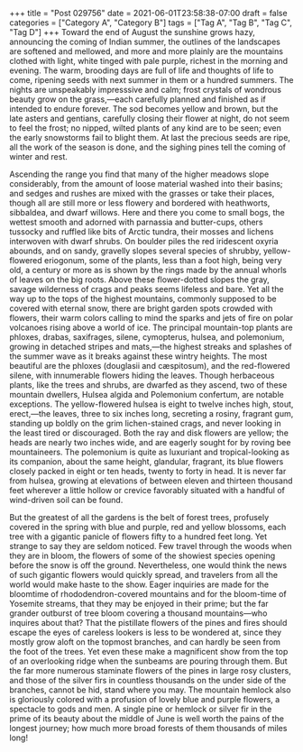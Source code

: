 +++
title = "Post 029756"
date = 2021-06-01T23:58:38-07:00
draft = false
categories = ["Category A", "Category B"]
tags = ["Tag A", "Tag B", "Tag C", "Tag D"]
+++
Toward the end of August the sunshine grows hazy, announcing the coming of Indian summer, the outlines of the landscapes are softened and mellowed, and more and more plainly are the mountains clothed with light, white tinged with pale purple, richest in the morning and evening. The warm, brooding days are full of life and thoughts of life to come, ripening seeds with next summer in them or a hundred summers. The nights are unspeakably impresssive and calm; frost crystals of wondrous beauty grow on the grass,—each carefully planned and finished as if intended to endure forever. The sod becomes yellow and brown, but the late asters and gentians, carefully closing their flower at night, do not seem to feel the frost; no nipped, wilted plants of any kind are to be seen; even the early snowstorms fail to blight them. At last the precious seeds are ripe, all the work of the season is done, and the sighing pines tell the coming of winter and rest.

Ascending the range you find that many of the higher meadows slope considerably, from the amount of loose material washed into their basins; and sedges and rushes are mixed with the grasses or take their places, though all are still more or less flowery and bordered with heathworts, sibbaldea, and dwarf willows. Here and there you come to small bogs, the wettest smooth and adorned with parnassia and butter-cups, others tussocky and ruffled like bits of Arctic tundra, their mosses and lichens interwoven with dwarf shrubs. On boulder piles the red iridescent oxyria abounds, and on sandy, gravelly slopes several species of shrubby, yellow-flowered eriogonum, some of the plants, less than a foot high, being very old, a century or more as is shown by the rings made by the annual whorls of leaves on the big roots. Above these flower-dotted slopes the gray, savage wilderness of crags and peaks seems lifeless and bare. Yet all the way up to the tops of the highest mountains, commonly supposed to be covered with eternal snow, there are bright garden spots crowded with flowers, their warm colors calling to mind the sparks and jets of fire on polar volcanoes rising above a world of ice. The principal mountain-top plants are phloxes, drabas, saxifrages, silene, cymopterus, hulsea, and polemonium, growing in detached stripes and mats,—the highest streaks and splashes of the summer wave as it breaks against these wintry heights. The most beautiful are the phloxes (douglasii and cæspitosum), and the red-flowered silene, with innumerable flowers hiding the leaves. Though herbaceous plants, like the trees and shrubs, are dwarfed as they ascend, two of these mountain dwellers, Hulsea algida and Polemonium confertum, are notable exceptions. The yellow-flowered hulsea is eight to twelve inches high, stout, erect,—the leaves, three to six inches long, secreting a rosiny, fragrant gum, standing up boldly on the grim lichen-stained crags, and never looking in the least tired or discouraged. Both the ray and disk flowers are yellow; the heads are nearly two inches wide, and are eagerly sought for by roving bee mountaineers. The polemonium is quite as luxuriant and tropical-looking as its companion, about the same height, glandular, fragrant, its blue flowers closely packed in eight or ten heads, twenty to forty in head. It is never far from hulsea, growing at elevations of between eleven and thirteen thousand feet wherever a little hollow or crevice favorably situated with a handful of wind-driven soil can be found.

But the greatest of all the gardens is the belt of forest trees, profusely covered in the spring with blue and purple, red and yellow blossoms, each tree with a gigantic panicle of flowers fifty to a hundred feet long. Yet strange to say they are seldom noticed. Few travel through the woods when they are in bloom, the flowers of some of the showiest species opening before the snow is off the ground. Nevertheless, one would think the news of such gigantic flowers would quickly spread, and travelers from all the world would make haste to the show. Eager inquiries are made for the bloomtime of rhododendron-covered mountains and for the bloom-time of Yosemite streams, that they may be enjoyed in their prime; but the far grander outburst of tree bloom covering a thousand mountains—who inquires about that? That the pistillate flowers of the pines and fires should escape the eyes of careless lookers is less to be wondered at, since they mostly grow aloft on the topmost branches, and can hardly be seen from the foot of the trees. Yet even these make a magnificent show from the top of an overlooking ridge when the sunbeams are pouring through them. But the far more numerous staminate flowers of the pines in large rosy clusters, and those of the silver firs in countless thousands on the under side of the branches, cannot be hid, stand where you may. The mountain hemlock also is gloriously colored with a profusion of lovely blue and purple flowers, a spectacle to gods and men. A single pine or hemlock or silver fir in the prime of its beauty about the middle of June is well worth the pains of the longest journey; how much more broad forests of them thousands of miles long!
